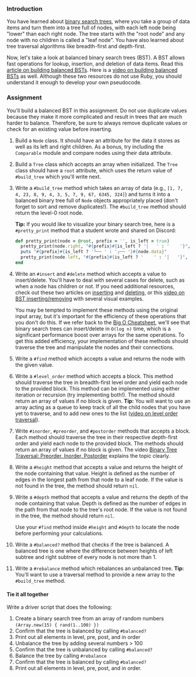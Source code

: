 ### Introduction

You have learned about [binary search trees](http://en.wikipedia.org/wiki/Binary_search_tree), where you take a group of data items and turn them into a tree full of nodes, with each left node being "lower" than each right node.  The tree starts with the "root node" and any node with no children is called a "leaf node". You have also learned about tree traversal algorithms like breadth-first and depth-first.

Now, let's take a look at balanced binary search trees (BST). A BST allows fast operations for lookup, insertion, and deletion of data items. Read this [article on building balanced BSTs](https://www.geeksforgeeks.org/sorted-array-to-balanced-bst/). Here is a [video on building balanced BSTs](https://youtu.be/VCTP81Ij-EM) as well. Although these two resources do not use Ruby, you should understand it enough to develop your own pseudocode.

### Assignment

You'll build a balanced BST in this assignment. Do not use duplicate values because they make it more complicated and result in trees that are much harder to balance. Therefore, be sure to always remove duplicate values or check for an existing value before inserting.

<div class="lesson-content__panel" markdown="1">

1. Build a `Node` class.  It should have an attribute for the data it stores as well as its left and right children. As a bonus, try including the `Comparable` module and compare nodes using their data attribute.

1. Build a `Tree` class which accepts an array when initialized. The `Tree` class should have a `root` attribute, which uses the return value of `#build_tree` which you'll write next.

1. Write a `#build_tree` method which takes an array of data (e.g., `[1, 7, 4, 23, 8, 9, 4, 3, 5, 7, 9, 67, 6345, 324]`) and turns it into a balanced binary tree full of `Node` objects appropriately placed (don't forget to sort and remove duplicates!). The `#build_tree` method should return the level-0 root node.

    **Tip:** If you would like to visualize your binary search tree, here is a `#pretty_print` method that a student wrote and shared on Discord:

    ```ruby
    def pretty_print(node = @root, prefix = '', is_left = true)
      pretty_print(node.right, "#{prefix}#{is_left ? '│   ' : '    '}", false) if node.right
      puts "#{prefix}#{is_left ? '└── ' : '┌── '}#{node.data}"
      pretty_print(node.left, "#{prefix}#{is_left ? '    ' : '│   '}", true) if node.left
    end
    ```

1. Write an `#insert` and `#delete` method which accepts a value to insert/delete. You'll have to deal with several cases for delete, such as when a node has children or not. If you need additional resources, check out these two articles on [inserting](https://www.geeksforgeeks.org/insertion-in-binary-search-tree/?ref=lbp) and [deleting](https://www.geeksforgeeks.org/binary-search-tree-set-2-delete/?ref=lbp), or this [video on BST inserting/removing](https://youtu.be/wcIRPqTR3Kc) with several visual examples.

    <div class="lesson-note" markdown="1">

      You may be tempted to implement these methods using the original input array, but it's important for the efficiency of these operations that you don't do this. If we refer back to the [Big O Cheatsheet](https://www.bigocheatsheet.com/), we'll see that binary search trees can insert/delete in `O(log n)` time, which is a significant performance boost over arrays for the same operations. To get this added efficiency, your implementation of these methods should traverse the tree and manipulate the nodes and their connections.

    </div>

1. Write a `#find` method which accepts a value and returns the node with the given value.

1. Write a `#level_order` method which accepts a block. This method should traverse the tree in breadth-first level order and yield each node to the provided block. This method can be implemented using either iteration or recursion (try implementing both!). The method should return an array of values if no block is given. **Tip:** You will want to use an array acting as a queue to keep track of all the child nodes that you have yet to traverse, and to add new ones to the list ([video on level order traversal](https://www.youtube.com/watch?v=86g8jAQug04)).

1. Write `#inorder`, `#preorder`, and `#postorder` methods that accepts a block. Each method should traverse the tree in their respective depth-first order and yield each node to the provided block. The methods should return an array of values if no block is given. The video [Binary Tree Traversal: Preorder, Inorder, Postorder](https://www.youtube.com/watch?v=gm8DUJJhmY4) explains the topic clearly.

1. Write a `#height` method that accepts a value and returns the height of the node containing that value. Height is defined as the number of edges in the longest path from that node to a leaf node. If the value is not found in the tree, the method should return `nil`.

1. Write a `#depth` method that accepts a value and returns the depth of the node containing that value. Depth is defined as the number of edges in the path from that node to the tree's root node. If the value is not found in the tree, the method should return `nil`.

   <div class="lesson-note lesson-note--tip" markdown="1">

   Use your `#find` method inside `#height` and `#depth` to locate the node before performing your calculations.

   </div>

1. Write a `#balanced?` method that checks if the tree is balanced. A balanced tree is one where the difference between heights of left subtree and right subtree of every node is not more than 1.

1. Write a `#rebalance` method which rebalances an unbalanced tree. **Tip:** You'll want to use a traversal method to provide a new array to the `#build_tree` method.

#### Tie it all together

Write a driver script that does the following:

1. Create a binary search tree from an array of random numbers `(Array.new(15) { rand(1..100) })`
1. Confirm that the tree is balanced by calling `#balanced?`
1. Print out all elements in level, pre, post, and in order
1. Unbalance the tree by adding several numbers > 100
1. Confirm that the tree is unbalanced by calling `#balanced?`
1. Balance the tree by calling `#rebalance`
1. Confirm that the tree is balanced by calling `#balanced?`
1. Print out all elements in level, pre, post, and in order.

</div>
